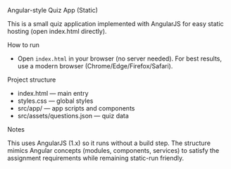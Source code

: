 Angular-style Quiz App (Static)

This is a small quiz application implemented with AngularJS for easy static hosting (open index.html directly).

How to run

- Open `index.html` in your browser (no server needed). For best results, use a modern browser (Chrome/Edge/Firefox/Safari).

Project structure

- index.html — main entry
- styles.css — global styles
- src/app/ — app scripts and components
- src/assets/questions.json — quiz data

Notes

This uses AngularJS (1.x) so it runs without a build step. The structure mimics Angular concepts (modules, components, services) to satisfy the assignment requirements while remaining static-run friendly.
